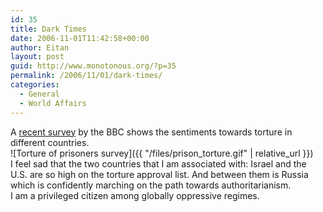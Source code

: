 ```yaml
---
id: 35
title: Dark Times
date: 2006-11-01T11:42:58+00:00
author: Eitan
layout: post
guid: http://www.monotonous.org/?p=35
permalink: /2006/11/01/dark-times/
categories:
  - General
  - World Affairs
---
```

A [recent survey](http://news.bbc.co.uk/2/hi/in_depth/6063386.stm) by the BBC shows the sentiments towards torture in different countries.  
![Torture of prisoners survey]({{ "/files/prison_torture.gif" | relative_url }})  
I feel sad that the two countries that I am associated with: Israel and the U.S. are so high on the torture approval list. And between them is Russia which is confidently marching on the path towards authoritarianism.  
I am a privileged citizen among globally oppressive regimes.